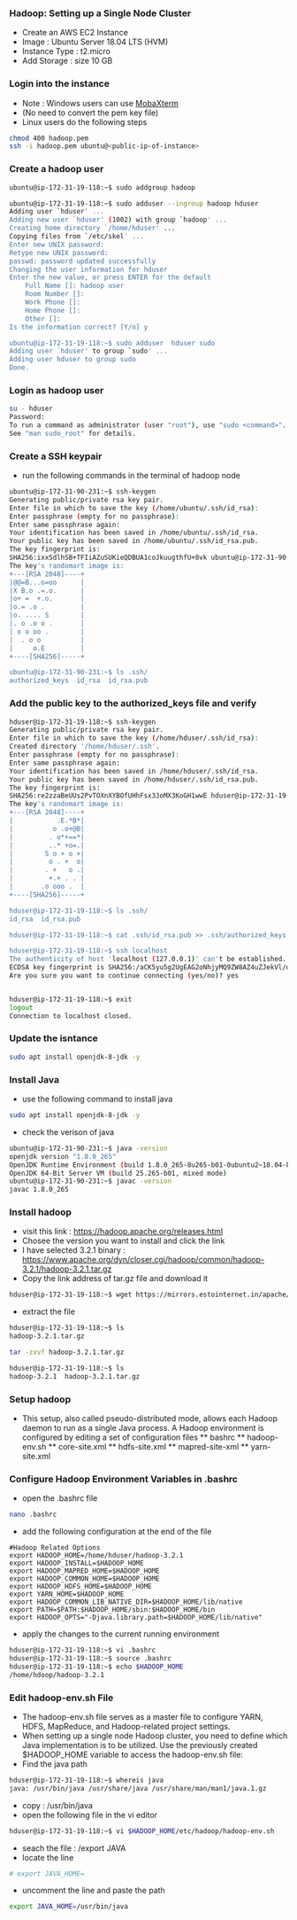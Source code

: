 ### Hadoop: Setting up a Single Node Cluster
* Create an AWS EC2 Instance
* Image : Ubuntu Server 18.04 LTS (HVM)
* Instance Type : t2.micro
* Add Storage : size 10 GB
### Login into the instance 
* Note : Windows users can use [MobaXterm](https://mobaxterm.mobatek.net/)
* (No need to convert the pem key file)
* Linux users do the following steps
``` bash
chmod 400 hadoop.pem
ssh -i hadoop.pem ubuntu@<public-ip-of-instance>
```
### Create a hadoop user
``` bash
ubuntu@ip-172-31-19-118:~$ sudo addgroup hadoop

ubuntu@ip-172-31-19-118:~$ sudo adduser --ingroup hadoop hduser
Adding user `hduser' ...
Adding new user `hduser' (1002) with group `hadoop' ...
Creating home directory `/home/hduser' ...
Copying files from `/etc/skel' ...
Enter new UNIX password: 
Retype new UNIX password: 
passwd: password updated successfully
Changing the user information for hduser
Enter the new value, or press ENTER for the default
	Full Name []: hadoop user
	Room Number []: 
	Work Phone []: 
	Home Phone []: 
	Other []: 
Is the information correct? [Y/n] y

ubuntu@ip-172-31-19-118:~$ sudo adduser  hduser sudo
Adding user `hduser' to group `sudo' ...
Adding user hduser to group sudo
Done.
```
### Login as hadoop user
``` bash
su - hduser
Password: 
To run a command as administrator (user "root"), use "sudo <command>".
See "man sudo_root" for details.
```
### Create a SSH keypair
* run the following commands in the terminal of hadoop node
``` bash
ubuntu@ip-172-31-90-231:~$ ssh-keygen 
Generating public/private rsa key pair.
Enter file in which to save the key (/home/ubuntu/.ssh/id_rsa): 
Enter passphrase (empty for no passphrase): 
Enter same passphrase again: 
Your identification has been saved in /home/ubuntu/.ssh/id_rsa.
Your public key has been saved in /home/ubuntu/.ssh/id_rsa.pub.
The key fingerprint is:
SHA256:ixxSdlhSB+TFIiAZuSUKieQDBUA1coJkuugthfU+8vk ubuntu@ip-172-31-90-231
The key's randomart image is:
+---[RSA 2048]----+
|@@=B...o=oo      |
|X B.o .=.o.      |
|o+ =  +.o.       |
|o.= .o .         |
|o. .... S        |
|. o .o o .       |
| o o oo .        |
|  . o o          |
|     o.E         |
+----[SHA256]-----+

ubuntu@ip-172-31-90-231:~$ ls .ssh/
authorized_keys  id_rsa  id_rsa.pub
```
### Add the public key to the authorized_keys file and verify 
``` bash
hduser@ip-172-31-19-118:~$ ssh-keygen 
Generating public/private rsa key pair.
Enter file in which to save the key (/home/hduser/.ssh/id_rsa): 
Created directory '/home/hduser/.ssh'.
Enter passphrase (empty for no passphrase): 
Enter same passphrase again: 
Your identification has been saved in /home/hduser/.ssh/id_rsa.
Your public key has been saved in /home/hduser/.ssh/id_rsa.pub.
The key fingerprint is:
SHA256:re2zzaBeUUs2PvTOXnXYBOfUHhFsx3JoMX3KoGH1wwE hduser@ip-172-31-19-118
The key's randomart image is:
+---[RSA 2048]----+
|           .E.*B*|
|          o .o+@B|
|         . o*+==*|
|         ..* +o=.|
|        S o + o +|
|         o . +  o|
|        . +   o .|
|         +.+ . . |
|       .o ooo .  |
+----[SHA256]-----+

hduser@ip-172-31-19-118:~$ ls .ssh/
id_rsa  id_rsa.pub

hduser@ip-172-31-19-118:~$ cat .ssh/id_rsa.pub >> .ssh/authorized_keys

hduser@ip-172-31-19-118:~$ ssh localhost
The authenticity of host 'localhost (127.0.0.1)' can't be established.
ECDSA key fingerprint is SHA256:/aCK5yu5g2UgEAG2oNhjyMQ9ZW8AZ4uZJekVl/oAp5M.
Are you sure you want to continue connecting (yes/no)? yes


hduser@ip-172-31-19-118:~$ exit
logout
Connection to localhost closed.
```
### Update the isntance
``` bash
sudo apt install openjdk-8-jdk -y
```
### Install Java
* use the following command to install java
``` bash
sudo apt install openjdk-8-jdk -y
```
* check the verison of java
``` bash
ubuntu@ip-172-31-90-231:~$ java -version
openjdk version "1.8.0_265"
OpenJDK Runtime Environment (build 1.8.0_265-8u265-b01-0ubuntu2~18.04-b01)
OpenJDK 64-Bit Server VM (build 25.265-b01, mixed mode)
ubuntu@ip-172-31-90-231:~$ javac -version
javac 1.8.0_265
```
### Install hadoop
* visit this link : https://hadoop.apache.org/releases.html
* Chosee the version you want to install and click the link
* I have selected 3.2.1 binary : https://www.apache.org/dyn/closer.cgi/hadoop/common/hadoop-3.2.1/hadoop-3.2.1.tar.gz
* Copy the link address of tar.gz file and download it
``` bash
hduser@ip-172-31-19-118:~$ wget https://mirrors.estointernet.in/apache/hadoop/common/hadoop-3.2.1/hadoop-3.2.1.tar.gz
```
* extract the file
``` bash
hduser@ip-172-31-19-118:~$ ls
hadoop-3.2.1.tar.gz

tar -zxvf hadoop-3.2.1.tar.gz

hduser@ip-172-31-19-118:~$ ls
hadoop-3.2.1  hadoop-3.2.1.tar.gz
```
### Setup hadoop
* This setup, also called pseudo-distributed mode, allows each Hadoop daemon to run as a single Java process. A Hadoop environment is configured by editing a set of configuration files
** bashrc
** hadoop-env.sh
** core-site.xml
** hdfs-site.xml
** mapred-site-xml
** yarn-site.xml
### Configure Hadoop Environment Variables in .bashrc
* open the .bashrc file
``` bash
nano .bashrc
```
* add the following configuration at the end of the file
```
#Hadoop Related Options
export HADOOP_HOME=/home/hduser/hadoop-3.2.1
export HADOOP_INSTALL=$HADOOP_HOME
export HADOOP_MAPRED_HOME=$HADOOP_HOME
export HADOOP_COMMON_HOME=$HADOOP_HOME
export HADOOP_HDFS_HOME=$HADOOP_HOME
export YARN_HOME=$HADOOP_HOME
export HADOOP_COMMON_LIB_NATIVE_DIR=$HADOOP_HOME/lib/native
export PATH=$PATH:$HADOOP_HOME/sbin:$HADOOP_HOME/bin
export HADOOP_OPTS="-Djava.library.path=$HADOOP_HOME/lib/native"
```
* apply the changes to the current running environment 
``` bash
hduser@ip-172-31-19-118:~$ vi .bashrc
hduser@ip-172-31-19-118:~$ source .bashrc
hduser@ip-172-31-19-118:~$ echo $HADOOP_HOME 
/home/hdoop/hadoop-3.2.1
```
### Edit hadoop-env.sh File
* The hadoop-env.sh file serves as a master file to configure YARN, HDFS, MapReduce, and Hadoop-related project settings.
* When setting up a single node Hadoop cluster, you need to define which Java implementation is to be utilized. Use the previously created $HADOOP_HOME variable to access the hadoop-env.sh file:
* Find the java path
``` bash
hduser@ip-172-31-19-118:~$ whereis java
java: /usr/bin/java /usr/share/java /usr/share/man/man1/java.1.gz
```
* copy : /usr/bin/java
* open the following file in the vi editor
``` bash
hduser@ip-172-31-19-118:~$ vi $HADOOP_HOME/etc/hadoop/hadoop-env.sh
```
* seach the file : /export JAVA
* locate the line 
``` bash
# export JAVA_HOME=
```
* uncomment the line and paste the path
``` bash 
export JAVA_HOME=/usr/bin/java
```






